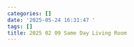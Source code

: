 ```yaml
---
categories: []
date: '2025-05-24 16:31:47 '
tags: []
title: 2025 02 09 Same Day Living Room
---
```


